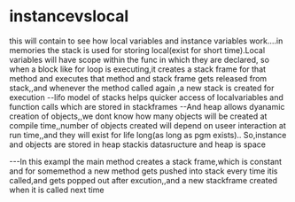 # instancevslocal
this will contain to see how local variables and instance variables work....in memories
the stack is used for storing local(exist for short time).Local variables will have scope within the func in which they are declared,
so when a block like for loop is executing,it creates a stack frame for that method
and executes that method and stack frame gets released from stack,,and whenever the method called again
,a new stack is created for execution
--lifo model of stacks helps quicker access of localvariables and function calls which are stored in stackframes
--And heap allows dyanamic creation of objects,,we dont know how many objects will be created at compile time,,number of objects created will depend 
on useer interaction at run time,,and they will exist for life long(as long as pgm exists)..
So,instance and objects are stored in heap 
stackis datasructure and heap is space

---In this exampl the main method creates a stack frame,which is constant and for somemethod a new method gets pushed into stack every time itis 
called,and gets popped out after excution,,and a new stackframe created when it is called next time 


